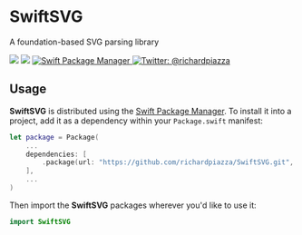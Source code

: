 # SwiftSVG
A foundation-based SVG parsing library

<p>
  <img src="https://github.com/richardpiazza/SwiftSVG/workflows/Swift/badge.svg?branch=master" />
  <img src="https://img.shields.io/badge/Swift-5.2-orange.svg" />
  <a href="https://swift.org/package-manager">
    <img src="https://img.shields.io/badge/swiftpm-compatible-brightgreen.svg?style=flat" alt="Swift Package Manager" />
  </a>
  <a href="https://twitter.com/richardpiazza">
    <img src="https://img.shields.io/badge/twitter-@richardpiazza-blue.svg?style=flat" alt="Twitter: @richardpiazza" />
  </a>
</p>

## Usage

**SwiftSVG** is distributed using the [Swift Package Manager](https://swift.org/package-manager). To install it into a project, add it as a dependency within your `Package.swift` manifest:

```swift
let package = Package(
    ...
    dependencies: [
        .package(url: "https://github.com/richardpiazza/SwiftSVG.git", from: "0.6.0")
    ],
    ...
)
```

Then import the **SwiftSVG** packages wherever you'd like to use it:

```swift
import SwiftSVG
```
